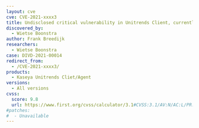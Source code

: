 ```yaml
---
layout: cve
cve: CVE-2021-xxxx3
title: Undisclosed critical vulnerability in Unitrends Client, currently unpatched
discovered_by:
  - Wietse Boonstra
author: Frank Breedijk
researchers:
  - Wietse Boonstra
case: DIVD-2021-00014
redirect_from:
  - /CVE-2021-xxxx3/
products:
  - Kaseya Unitrends Cliet/Agent
versions:
  - All versions
cvss:
  score: 9.8
  url: https://www.first.org/cvss/calculator/3.1#CVSS:3.1/AV:N/AC:L/PR:N/UI:N/S:U/C:H/I:H/A:H
#patches:
#  - Unavailable
---
```


